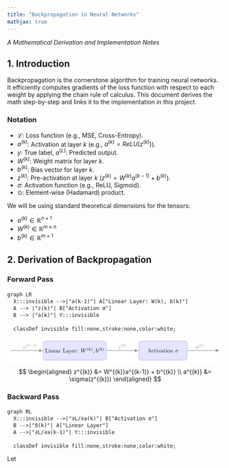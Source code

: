 ```yaml
---
title: "Backpropagation in Neural Networks"
mathjax: true
---
```

<!-- Load Mermaid.js -->
<script src="https://cdn.jsdelivr.net/npm/mermaid/dist/mermaid.min.js"></script>
<script>mermaid.initialize({ startOnLoad: true });</script>

<script src="https://polyfill.io/v3/polyfill.min.js?features=es6"></script>
<script id="MathJax-script" async src="https://cdn.jsdelivr.net/npm/mathjax@3/es5/tex-mml-chtml.js"></script>
<script>
  MathJax = {
    tex: {
      inlineMath: [['$', '$'], ['\\(', '\\)']]
    }
  };
</script>
<script src="https://cdn.jsdelivr.net/npm/mathjax@3/es5/tex-chtml.js" async></script>


*A Mathematical Derivation and Implementation Notes*

## **1. Introduction**
Backpropagation is the cornerstone algorithm for training neural networks.
It efficiently computes gradients of the loss function with respect to each weight by applying the chain rule of calculus.
This document derives the math step-by-step and links it to the implementation in this project.

### **Notation**
* $\mathcal{L}$: Loss function (e.g., MSE, Cross-Entropy).
* $a^{(k)}$: Activation at layer $k$ (e.g., $a^{(k)} = ReLU(z^{(k)})$).
* $y$: True label, $a^{(L)}$: Predicted output.
* $W^{(k)}$: Weight matrix for layer $k$.
* $b^{(k)}$: Bias vector for layer $k$.
* $z^{(k)}$: Pre-activation at layer $k$ ($z^{(k)} = W^{(k)}a^{(k-1)} + b^{(k)}$).
* $\sigma$: Activation function (e.g., ReLU, Sigmoid).
* $\odot$: Element-wise (Hadamard) product.

We will be using standard theoretical dimensions for the tensors:
* $a^{(k)} \in \mathbb{R}^{n \times 1}$
* $W^{(k)} \in \mathbb{R}^{m \times n}$
* $b^{(k)} \in \mathbb{R}^{m \times 1}$

## **2. Derivation of Backpropagation**
### **Forward Pass**
```mermaid
graph LR
  X:::invisible -->|"a(k-1)"| A["Linear Layer: W(k), b(k)"]
  A --> |"z(k)"| B["Activation σ"]
  B --> |"a(k)"| Y:::invisible

  classDef invisible fill:none,stroke:none,color:white;
```
![Forward Pass](assets/forward.svg)
$$
\begin{aligned}
z^{(k)} &= W^{(k)}a^{(k-1)} + b^{(k)} \\
a^{(k)} &= \sigma(z^{(k)})
\end{aligned}
$$

### **Backward Pass**
```mermaid
graph RL
  X:::invisible -->|"∂L/∂a(k)"| B["Activation σ"]
  B -->|"δ(k)"| A["Linear Layer"]
  A -->|"∂L/∂a(k-1)"| Y:::invisible

  classDef invisible fill:none,stroke:none,color:white;
```

Let
